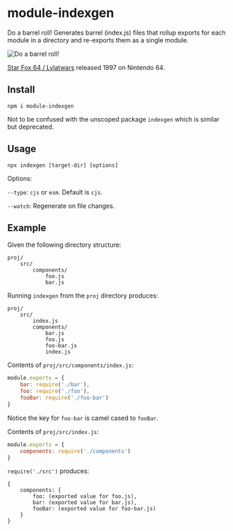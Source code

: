# module-indexgen

Do a barrel roll! Generates barrel (index.js) files that rollup exports for each module in a directory and re-exports them as a single module.

![Do a barrel roll!](https://media.giphy.com/media/ZQMVKzoTLdNBu/giphy.gif)

[Star Fox 64 / Lylatwars](https://en.wikipedia.org/wiki/Star_Fox_64) released 1997 on Nintendo 64.

## Install

`npm i module-indexgen`

Not to be confused with the unscoped package `indexgen` which is similar but deprecated.

## Usage

```
npx indexgen [target-dir] [options]
```

Options:

`--type`: `cjs` or `esm`. Default is `cjs`.

`--watch`: Regenerate on file changes.

## Example

Given the following directory structure:

```
proj/
    src/
        components/
            foo.js
            bar.js
```

Running `indexgen` from the `proj` directory produces:

```
proj/
    src/
        index.js
        components/
            bar.js
            foo.js
            foo-bar.js
            index.js
```

Contents of `proj/src/components/index.js`:

```js
module.exports = {
    bar: require('./bar'),
    foo: require('./foo'),    
    fooBar: require('./foo-bar')
}
```

Notice the key for `foo-bar` is camel cased to `fooBar`.

Contents of `proj/src/index.js`:

```js
module.exports = {
    components: require('./components')
}
```

`require('./src')` produces:

```
{
    components: {
        foo: (exported value for foo.js),
        bar: (exported value for bar.js),
        fooBar: (exported value for foo-bar.js)
    }
}
```
